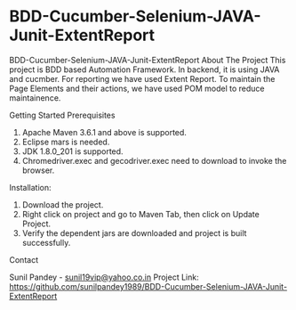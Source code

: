 # BDD-Cucumber-Selenium-JAVA-Junit-ExtentReport
BDD-Cucumber-Selenium-JAVA-Junit-ExtentReport
About The Project
This project is BDD based Automation Framework. In backend, it is using JAVA and cucmber. For reporting we have used Extent Report.
To maintain the Page Elements and their actions, we have used POM model to reduce maintainence.

Getting Started
Prerequisites
1. Apache Maven 3.6.1 and above is supported.
2. Eclipse mars is needed.
3. JDK 1.8.0_201 is supported.
4. Chromedriver.exec and gecodriver.exec need to download to invoke the browser.

Installation:
1. Download the project.
2. Right click on project and go to Maven Tab, then click on Update Project.
3. Verify the dependent jars are downloaded and project is built successfully.

Contact

Sunil Pandey - sunil19vip@yahoo.co.in
Project Link: https://github.com/sunilpandey1989/BDD-Cucumber-Selenium-JAVA-Junit-ExtentReport
